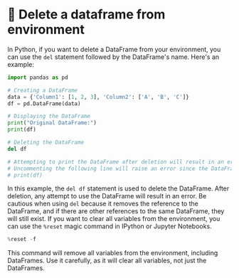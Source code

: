 # 🚮 Delete a dataframe from environment

In Python, if you want to delete a DataFrame from your environment, you can use the `del` statement followed by the DataFrame's name. Here's an example:

```python
import pandas as pd

# Creating a DataFrame
data = {'Column1': [1, 2, 3], 'Column2': ['A', 'B', 'C']}
df = pd.DataFrame(data)

# Displaying the DataFrame
print("Original DataFrame:")
print(df)

# Deleting the DataFrame
del df

# Attempting to print the DataFrame after deletion will result in an error
# Uncommenting the following line will raise an error since the DataFrame is deleted
# print(df)
```

In this example, the `del df` statement is used to delete the DataFrame. After deletion, any attempt to use the DataFrame will result in an error. Be cautious when using `del` because it removes the reference to the DataFrame, and if there are other references to the same DataFrame, they will still exist. If you want to clear all variables from the environment, you can use the `%reset` magic command in IPython or Jupyter Notebooks.

```python
%reset -f
```

This command will remove all variables from the environment, including DataFrames. Use it carefully, as it will clear all variables, not just the DataFrames.